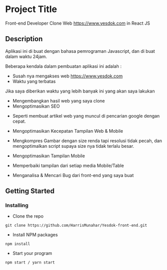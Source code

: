 # Project Title
Front-end Developer Clone Web https://www.yesdok.com in React JS

## Description

Aplikasi ini di buat dengan bahasa pemrograman Javascript, dan di buat dalam waktu 24jam. 

Beberapa kendala dalam pembuatan aplikasi ini adalah :
* Susah nya mengakses web https://www.yesdok.com 
* Waktu yang terbatas

Jika saya diberikan waktu yang lebih banyak ini yang akan saya lakukan
* Mengembangkan hasil web yang saya clone
* Mengoptimasikan SEO
 - Seperti membuat artikel web yang muncul di pencarian google dengan cepat.
* Mengoptimasikan Kecepatan Tampilan Web & Mobile
 - Mengkompres Gambar dengan size renda tapi resolusi tidak pecah, dan mengoptimalkan script supaya size nya tidak terlalu besar.
* Mengoptimasikan Tampilan Mobile
 - Memperbaiki tampilan dari setiap media Mobile/Table 
* Menganalisa & Mencari Bug dari front-end yang saya buat


## Getting Started

### Installing

* Clone the repo
```
git clone https://github.com/HarrisMunahar/Yesdok-front-end.git
```
* Install NPM packages
```
npm install
```
* Start your program
```
npm start / yarn start
```

